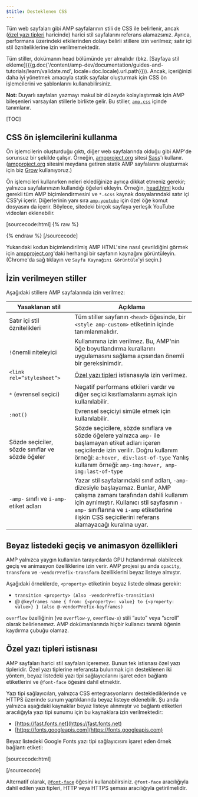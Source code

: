 ```yaml
---
$title: Desteklenen CSS
---
```



Tüm web sayfaları gibi AMP sayfalarının stili de CSS ile belirlenir, ancak ([özel yazı tipleri](#özel-yazı-tipleri-istisnası) haricinde) harici stil sayfalarını referans alamazsınız.
Ayrıca, performans üzerindeki etkilerinden dolayı belirli stillere izin verilmez; satır içi stil özniteliklerine izin verilmemektedir.

Tüm stiller, dokümanın head bölümünde yer almalıdır (bkz. [Sayfaya stil ekleme]({{g.doc('/content/amp-dev/documentation/guides-and-tutorials/learn/validate.md', locale=doc.locale).url.path}})).
Ancak, içeriğinizi daha iyi yönetmek amacıyla statik sayfalar oluşturmak için CSS ön işlemcilerini ve şablonlarını kullanabilirsiniz.

**Not:** Duyarlı sayfaları yazmayı makul bir düzeyde kolaylaştırmak için AMP bileşenleri varsayılan stillerle birlikte gelir.
Bu stiller, [`amp.css`](https://github.com/ampproject/amphtml/blob/master/css/amp.css) içinde tanımlanır.

[TOC]

## CSS ön işlemcilerini kullanma

Ön işlemcilerin oluşturduğu çıktı, diğer web sayfalarında olduğu gibi AMP'de sorunsuz bir şekilde çalışır.
Örneğin, [ampproject.org](https://www.ampproject.org/) sitesi [Sass](http://sass-lang.com/)'ı kullanır.
([ampproject.org](https://www.ampproject.org/) sitesini meydana getiren statik AMP sayfalarını oluşturmak için biz <a href="http://grow.io/"><span class="notranslate">Grow</span></a> kullanıyoruz.)

Ön işlemcileri kullanırken neleri eklediğinize ayrıca dikkat etmeniz gerekir; yalnızca sayfalarınızın kullandığı öğeleri ekleyin.
Örneğin, [head.html](https://github.com/ampproject/docs/blob/master/views/partials/head.html) kodu gerekli tüm AMP biçimlendirmesini ve `*.scss` kaynak dosyalarındaki satır içi CSS'yi içerir.
Diğerlerinin yanı sıra [`amp-youtube`](/docs/reference/components/amp-youtube.html) için özel öğe komut dosyasını da içerir. Böylece, sitedeki birçok sayfaya yerleşik YouTube videoları eklenebilir.

[sourcecode:html] {% raw %}
<head>
  <meta charset="utf-8">
  <meta name="viewport" content="width=device-width,minimum-scale=1,initial-scale=1">
  <meta property="og:description" content="{% if doc.description %}{{doc.description}} – {% endif %}Accelerated Mobile Pages Project">
  <meta name="description" content="{% if doc.description %}{{doc.description}} – {% endif %}Accelerated Mobile Pages Project">

  <title>Accelerated Mobile Pages Project</title>
  <link rel="shortcut icon" href="/static/img/amp_favicon.png">
  <link rel="canonical" href="https://www.ampproject.org{{doc.url.path}}">
  <link href="https://fonts.googleapis.com/css?family=Roboto:200,300,400,500,700" rel="stylesheet" type="text/css">
  <style amp-custom>
  {% include "/assets/css/main.min.css" %}
  </style>

  <style amp-boilerplate>body{-webkit-animation:-amp-start 8s steps(1,end) 0s 1 normal both;-moz-animation:-amp-start 8s steps(1,end) 0s 1 normal both;-ms-animation:-amp-start 8s steps(1,end) 0s 1 normal both;animation:-amp-start 8s steps(1,end) 0s 1 normal both}@-webkit-keyframes -amp-start{from{visibility:hidden}to{visibility:visible}}@-moz-keyframes -amp-start{from{visibility:hidden}to{visibility:visible}}@-ms-keyframes -amp-start{from{visibility:hidden}to{visibility:visible}}@-o-keyframes -amp-start{from{visibility:hidden}to{visibility:visible}}@keyframes -amp-start{from{visibility:hidden}to{visibility:visible}}</style><noscript><style amp-boilerplate>body{-webkit-animation:none;-moz-animation:none;-ms-animation:none;animation:none}</style></noscript>
  <script async src="https://cdn.ampproject.org/v0.js"></script>
  <script async custom-element="amp-carousel" src="https://cdn.ampproject.org/v0/amp-carousel-0.1.js"></script>
  <script async custom-element="amp-analytics" src="https://cdn.ampproject.org/v0/amp-analytics-0.1.js"></script>
  <script async custom-element="amp-lightbox" src="https://cdn.ampproject.org/v0/amp-lightbox-0.1.js"></script>
  <script async custom-element="amp-youtube" src="https://cdn.ampproject.org/v0/amp-youtube-0.1.js"></script>
  <script async custom-element="amp-sidebar" src="https://cdn.ampproject.org/v0/amp-sidebar-0.1.js"></script>
  <script async custom-element="amp-iframe" src="https://cdn.ampproject.org/v0/amp-iframe-0.1.js"></script>
</head>
{% endraw %} [/sourcecode]

Yukarıdaki kodun biçimlendirilmiş AMP HTML'sine nasıl çevrildiğini görmek için [ampproject.org](https://www.ampproject.org/)'daki herhangi bir sayfanın kaynağını görüntüleyin.
(Chrome'da sağ tıklayın ve `Sayfa Kaynağını Görüntüle`'yi seçin.)

## İzin verilmeyen stiller

Aşağıdaki stillere AMP sayfalarında izin verilmez:

<table>
  <thead>
    <tr>
      <th data-th="Banned style">Yasaklanan stil</th>
      <th data-th="Description">Açıklama</th>
    </tr>
  </thead>
  <tbody>
    <tr>
      <td data-th="Banned style">Satır içi stil öznitelikleri</td>
      <td data-th="Description">Tüm stiller sayfanın <code>&lt;head&gt;</code> öğesinde, bir <code>&lt;style amp-custom&gt;</code> etiketinin içinde tanımlanmalıdır.</td>
    </tr>
    <tr>
      <td data-th="Banned style"><code>!</code>önemli niteleyici </td>
      <td data-th="Description">Kullanımına izin verilmez.
      Bu, AMP'nin öğe boyutlandırma kurallarını uygulamasını sağlama açısından önemli bir gereksinimdir.</td>
    </tr>
    <tr>
      <td data-th="Banned style"><code>&lt;link rel=”stylesheet”&gt;</code></td>
      <td data-th="Description"><a href="#özel-yazı-tipleri-istisnası">Özel yazı tipleri</a> istisnasıyla izin verilmez.</td>
    </tr>
    <tr>
      <td data-th="Banned style"><code>*</code> (evrensel seçici)</td>
      <td data-th="Description">Negatif performans etkileri vardır ve diğer seçici kısıtlamalarını aşmak için kullanılabilir.</td>
    </tr>
    <tr>
      <td data-th="Banned style"><code>:not()</code></td>
      <td data-th="Description">Evrensel seçiciyi simüle etmek için kullanılabilir.</td>
    </tr>
    <tr>
      <td data-th="Banned style">Sözde seçiciler, sözde sınıflar ve sözde öğeler</td>
      <td data-th="Description">Sözde seçicilere, sözde sınıflara ve sözde öğelere yalnızca <code>amp-</code> ile başlamayan etiket adları içeren seçicilerde izin verilir.
      Doğru kullanım örneği: <code>a:hover, div:last-of-type</code> Yanlış kullanım örneği: <code>amp-img:hover, amp-img:last-of-type</code></td>
    </tr>
    <tr>
      <td data-th="Banned style"><code>-amp-</code> sınıfı ve <code>i-amp-</code> etiket adları</td>
      <td data-th="Description">Yazar stil sayfalarındaki sınıf adları, <code>-amp-</code> dizesiyle başlayamaz. Bunlar, AMP çalışma zamanı tarafından dahili kullanım için ayrılmıştır. Kullanıcı stil sayfasının <code>-amp-</code> sınıflarına ve <code>i-amp</code> etiketlerine ilişkin CSS seçicilerini referans alamayacağı kuralına uyar.</td>
    </tr>
  </tbody>
</table>

## Beyaz listedeki geçiş ve animasyon özellikleri

AMP yalnızca yaygın kullanılan tarayıcılarda GPU hızlandırmalı olabilecek geçiş ve animasyon özelliklerine izin verir.
AMP projesi şu anda `opacity`, `transform` ve `-vendorPrefix-transform` özelliklerini beyaz listeye almıştır.

Aşağıdaki örneklerde, `<property>` etiketinin beyaz listede olması gerekir:

* `transition <property> (Also -vendorPrefix-transition)`
* @ `@keyframes name { from: {<property>: value} to {<property: value>} } (also @-vendorPrefix-keyframes)`

`overflow` özelliğinin (ve `overflow-y`, `overflow-x`) stili <span class="notranslate">“auto”</span> veya <span class="notranslate">“scroll”</span> olarak belirlenemez.
AMP dokümanlarında hiçbir kullanıcı tanımlı öğenin kaydırma çubuğu olamaz.

## Özel yazı tipleri istisnası

AMP sayfaları harici stil sayfaları içeremez. Bunun tek istisnası özel yazı tipleridir.
Özel yazı tiplerine referansta bulunmak için desteklenen iki yöntem, beyaz listedeki yazı tipi sağlayıcılarını işaret eden bağlantı etiketlerini ve `@font-face` öğesini dahil etmektir.

Yazı tipi sağlayıcıları, yalnızca CSS entegrasyonlarını desteklediklerinde ve HTTPS üzerinde sunum yaptıklarında beyaz listeye eklenebilir. Şu anda yalnızca aşağıdaki kaynaklar beyaz listeye alınmıştır ve bağlantı etiketleri aracılığıyla yazı tipi sunumu için bu kaynaklara izin verilmektedir:

* [https://fast.fonts.net](https://fast.fonts.net)
* [https://fonts.googleapis.com](https://fonts.googleapis.com)

Beyaz listedeki Google Fonts yazı tipi sağlayıcısını işaret eden örnek bağlantı etiketi:

[sourcecode:html]
<link rel="stylesheet" href="https://fonts.googleapis.com/css?family=Tangerine">
[/sourcecode]

Alternatif olarak, [`@font-face`](https://developer.mozilla.org/tr/docs/Web/CSS/%40font-face) öğesini kullanabilirsiniz.
`@font-face` aracılığıyla dahil edilen yazı tipleri, HTTP veya HTTPS şeması aracılığıyla getirilmelidir.
